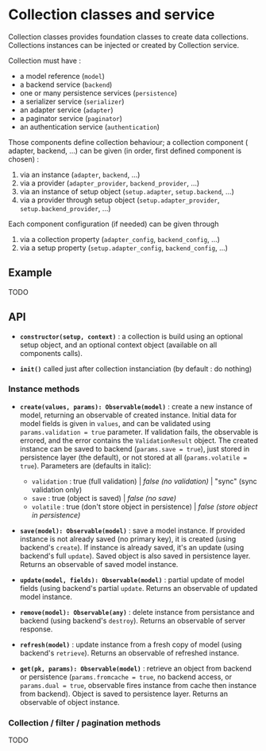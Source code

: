 # Collection classes and service

Collection classes provides foundation classes to create data collections.
Collections instances can be injected or created by Collection service.

Collection must have :

- a model reference (`model`)
- a backend service (`backend`)
- one or many persistence services (`persistence`)
- a serializer service (`serializer`)
- an adapter service (`adapter`)
- a paginator service (`paginator`)
- an authentication service (`authentication`)

Those components define collection behaviour; a collection component (
adapter, backend, ...) can be given (in order, first defined component
is chosen) :

1. via an instance (`adapter`, `backend`, ...)
2. via a provider (`adapter_provider`, `backend_provider`, ...)
3. via an instance of setup object (`setup.adapter`, `setup.backend`, ...)
4. via a provider through setup object (`setup.adapter_provider`,
  `setup.backend_provider`, ...)

Each component configuration (if needed) can be given through

1. via a collection property (`adapter_config`, `backend_config`, ...)
2. via a setup property (`setup.adapter_config`, `backend_config`, ...)
## Example

TODO

## API

- **`constructor(setup, context)`** : a collection is build using an
  optional setup object, and an optional context object (available on
  all components calls).

- **`init()`** called just after collection instanciation (by default :
  do nothing)

### Instance methods

- **`create(values, params): Observable(model)`** : create a new
  instance of model, returning an observable of created instance.
  Initial data for model fields is given in `values`, and can be
  validated using `params.validation = true` parameter. If validation
  fails, the observable is errored, and the error contains the
  `ValidationResult` object. The created instance can be saved to
  backend (`params.save = true`), just stored in persistence layer
  (the default), or not stored at all (`params.volatile = true`).
  Parameters are (defaults in italic):
    - `validation` : true (full validation) | *false (no validation)* | 
      "sync" (sync validation only)
    - `save` : true (object is saved) | *false (no save)*
    - `volatile` : true (don't store object in persistence) 
      | *false (store object in persistence)*
  
- **`save(model): Observable(model)`** : save a model instance. If
  provided instance is not already saved (no primary key), it is
  created (using backend's `create`). If instance is already saved,
  it's an update (using backend's full `update`). Saved object
  is also saved in persistence layer. Returns an observable of
  saved model instance.
  
- **`update(model, fields): Observable(model)`** : partial update of
  model fields (using backend's partial `update`. Returns an observable
  of updated model instance.
  
- **`remove(model): Observable(any)`** : delete instance from persistance
  and backend (using backend's `destroy`). Returns an observable of
  server response.
  
- **`refresh(model)`** : update instance from a fresh copy of model (using
  backend's `retrieve`). Returns an observable of refreshed instance.
  
- **`get(pk, params): Observable(model)`** : retrieve an object from
  backend or persistence (`params.fromcache = true`, no backend access,
  or `params.dual = true`, observable fires instance from cache then
  instance from backend). Object is saved to persistence layer.
  Returns an observable of object instance.
  
### Collection / filter / pagination methods

TODO
 


